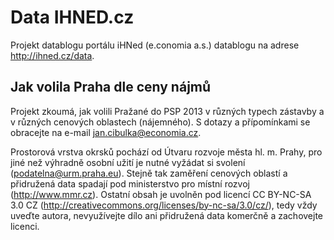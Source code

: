 # Data IHNED.cz

Projekt datablogu portálu iHNed (e.conomia a.s.) datablogu na adrese http://ihned.cz/data.

Jak volila Praha dle ceny nájmů
--------------
Projekt zkoumá, jak volili Pražané do PSP 2013 v různých typech zástavby a v různých cenových oblastech (nájemného).
S dotazy a přípomínkami se obracejte na e-mail jan.cibulka@economia.cz.

Prostorová vrstva okrsků pochází od Útvaru rozvoje města hl. m. Prahy, pro jiné než výhradně osobní užití je nutné vyžádat si svolení (podatelna@urm.praha.eu). Stejně tak zaměření cenových oblastí a přidružená data spadají pod ministerstvo pro místní rozvoj (http://www.mmr.cz).
Ostatní obsah je uvolněn pod licencí CC BY-NC-SA 3.0 CZ (http://creativecommons.org/licenses/by-nc-sa/3.0/cz/), tedy vždy uveďte autora, nevyužívejte dílo ani přidružená data komerčně a zachovejte licenci.
